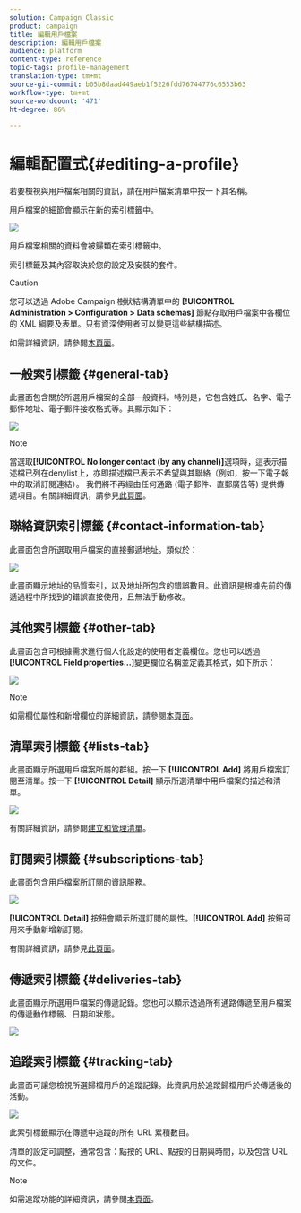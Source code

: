 ```yaml
---
solution: Campaign Classic
product: campaign
title: 編輯用戶檔案
description: 編輯用戶檔案
audience: platform
content-type: reference
topic-tags: profile-management
translation-type: tm+mt
source-git-commit: b05b8daad449aeb1f5226fdd76744776c6553b63
workflow-type: tm+mt
source-wordcount: '471'
ht-degree: 86%

---
```



# 編輯配置式{#editing-a-profile}

若要檢視與用戶檔案相關的資訊，請在用戶檔案清單中按一下其名稱。

用戶檔案的細節會顯示在新的索引標籤中。

![](assets/s_user_recipient_edit.png)

用戶檔案相關的資料會被歸類在索引標籤中。

索引標籤及其內容取決於您的設定及安裝的套件。

>[!CAUTION]
>
>您可以透過 Adobe Campaign 樹狀結構清單中的 **[!UICONTROL Administration > Configuration > Data schemas]** 節點存取用戶檔案中各欄位的 XML 綱要及表單。只有資深使用者可以變更這些結構描述。
>
>如需詳細資訊，請參閱[本頁面](../../configuration/using/about-schema-edition.md)。

## 一般索引標籤 {#general-tab}

此畫面包含關於所選用戶檔案的全部一般資料。特別是，它包含姓氏、名字、電子郵件地址、電子郵件接收格式等。其顯示如下：

![](assets/s_ncs_user_profile_general_tab.png)

>[!NOTE]
>
>當選取&#x200B;**[!UICONTROL No longer contact (by any channel)]**&#x200B;選項時，這表示描述檔已列在denylist上，亦即描述檔已表示不希望與其聯絡（例如，按一下電子報中的取消訂閱連結）。 我們將不再經由任何通路 (電子郵件、直郵廣告等) 提供傳遞項目。有關詳細資訊，請參見[此頁面](../../delivery/using/understanding-quarantine-management.md)。

## 聯絡資訊索引標籤 {#contact-information-tab}

此畫面包含所選取用戶檔案的直接郵遞地址。類似於：

![](assets/s_ncs_user_profile_details_tab.png)

此畫面顯示地址的品質索引，以及地址所包含的錯誤數目。此資訊是根據先前的傳遞過程中所找到的錯誤直接使用，且無法手動修改。

## 其他索引標籤 {#other-tab}

此畫面包含可根據需求進行個人化設定的使用者定義欄位。您也可以透過&#x200B;**[!UICONTROL Field properties...]**&#x200B;變更欄位名稱並定義其格式，如下所示：

![](assets/s_ncs_user_profile_others_tab.png)

>[!NOTE]
>
>如需欄位屬性和新增欄位的詳細資訊，請參閱[本頁面](../../configuration/using/new-field-wizard.md)。

## 清單索引標籤 {#lists-tab}

此畫面顯示所選用戶檔案所屬的群組。按一下 **[!UICONTROL Add]** 將用戶檔案訂閱至清單。按一下 **[!UICONTROL Detail]** 顯示所選清單中用戶檔案的描述和清單。

![](assets/s_ncs_user_profile_groups_tab_details.png)

有關詳細資訊，請參閱[建立和管理清單](../../platform/using/creating-and-managing-lists.md)。

## 訂閱索引標籤 {#subscriptions-tab}

此畫面包含用戶檔案所訂閱的資訊服務。

![](assets/s_ncs_user_profile_subscript_tab_details.png)

**[!UICONTROL Detail]** 按鈕會顯示所選訂閱的屬性。**[!UICONTROL Add]** 按鈕可用來手動新增新訂閱。

有關詳細資訊，請參見[此頁面](../../delivery/using/managing-subscriptions.md)。

## 傳遞索引標籤 {#deliveries-tab}

此畫面顯示所選用戶檔案的傳遞記錄。您也可以顯示透過所有通路傳遞至用戶檔案的傳遞動作標籤、日期和狀態。

![](assets/s_ncs_user_profile_delivery_tab.png)

## 追蹤索引標籤 {#tracking-tab}

此畫面可讓您檢視所選歸檔用戶的追蹤記錄。此資訊用於追蹤歸檔用戶於傳遞後的活動。

![](assets/s_ncs_user_profile_tracking_tab.png)

此索引標籤顯示在傳遞中追蹤的所有 URL 累積數目。

清單的設定可調整，通常包含：點按的 URL、點按的日期與時間，以及包含 URL 的文件。

>[!NOTE]
>
>如需追蹤功能的詳細資訊，請參閱[本頁面](../../delivery/using/delivery-dashboard.md)。

